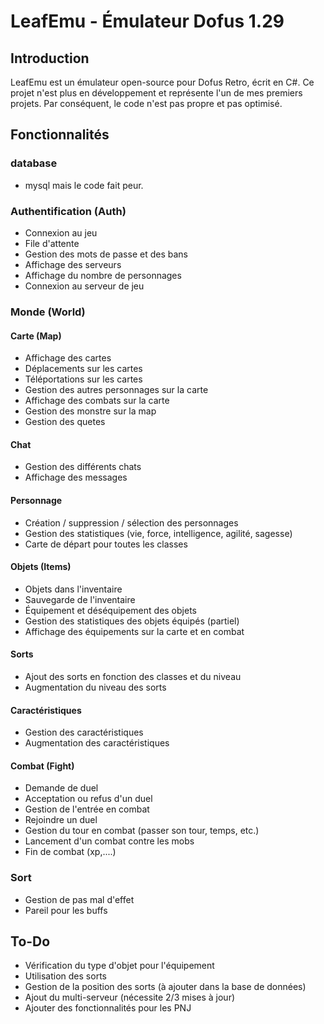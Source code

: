 # LeafEmu - Émulateur Dofus 1.29

## Introduction

LeafEmu est un émulateur open-source pour Dofus Retro, écrit en C#.
Ce projet n'est plus en développement et représente l'un de mes premiers projets. Par conséquent, le code n'est pas propre et pas optimisé.

## Fonctionnalités

### database
- mysql mais le code fait peur.

### Authentification (Auth)

- Connexion au jeu
- File d'attente
- Gestion des mots de passe et des bans
- Affichage des serveurs
- Affichage du nombre de personnages
- Connexion au serveur de jeu

### Monde (World)

#### Carte (Map)
- Affichage des cartes
- Déplacements sur les cartes
- Téléportations sur les cartes
- Gestion des autres personnages sur la carte
- Affichage des combats sur la carte
- Gestion des monstre sur la map
- Gestion des quetes

#### Chat
- Gestion des différents chats
- Affichage des messages

#### Personnage
- Création / suppression / sélection des personnages
- Gestion des statistiques (vie, force, intelligence, agilité, sagesse)
- Carte de départ pour toutes les classes

#### Objets (Items)
- Objets dans l'inventaire
- Sauvegarde de l'inventaire
- Équipement et déséquipement des objets
- Gestion des statistiques des objets équipés (partiel)
- Affichage des équipements sur la carte et en combat

#### Sorts
- Ajout des sorts en fonction des classes et du niveau
- Augmentation du niveau des sorts

#### Caractéristiques
- Gestion des caractéristiques
- Augmentation des caractéristiques

#### Combat (Fight)
- Demande de duel
- Acceptation ou refus d'un duel
- Gestion de l'entrée en combat
- Rejoindre un duel
- Gestion du tour en combat (passer son tour, temps, etc.)
- Lancement d'un combat contre les mobs
- Fin de combat (xp,....)

### Sort
- Gestion de pas mal d'effet
- Pareil pour les buffs

## To-Do

- Vérification du type d'objet pour l'équipement
- Utilisation des sorts
- Gestion de la position des sorts (à ajouter dans la base de données)
- Ajout du multi-serveur (nécessite 2/3 mises à jour)
- Ajouter des fonctionnalités pour les PNJ

